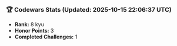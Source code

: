 ### 🏆 Codewars Stats (Updated: 2025-10-15 22:06:37 UTC)

- **Rank:** 8 kyu
- **Honor Points:** 3
- **Completed Challenges:** 1
